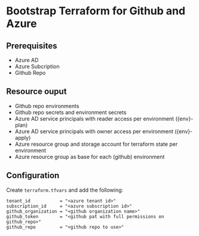 # Bootstrap Terraform for Github and Azure

## Prerequisites

* Azure AD
* Azure Subcription
* Github Repo

## Resource ouput

* Github repo environments
* Github repo secrets and environment secrets
* Azure AD service principals with reader access per environment ({env}-plan)
* Azure AD service principals with owner access per environment ({env}-apply)
* Azure resource group and storage account for terraform state per environment
* Azure resource group as base for each (github) environment

## Configuration

Create `terraform.tfvars` and add the following:

```
tenant_id           = "<azure tenant id>"
subscription_id     = "<azure subscription id>"
github_organization = "<github organization name>"
github_token        = "<github pat with full permissions on github_repo>"
github_repo         = "<github repo to use>"
```
